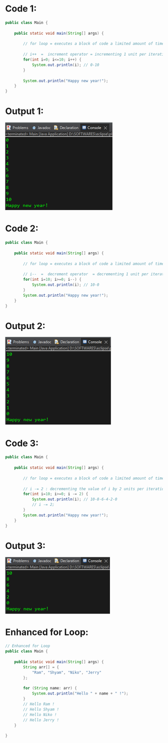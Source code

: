 # Code 1:

```java
public class Main {

	public static void main(String[] args) {
		
		// for loop = executes a block of code a limited amount of times
		
        // i++  =  increment operator = incrementing 1 unit per iteration. 
		for(int i=0; i<=10; i++) {
			System.out.println(i); // 0-10
		}
		
		System.out.println("Happy new year!");		
	}
}
```

# Output 1:

![](imgfiles/chap15/output-1.png)


# Code 2:

```java
public class Main {

	public static void main(String[] args) {
		
		// for loop = executes a block of code a limited amount of times
		
        // i--  =  decrement operator  = decrementing 1 unit per iteration. 
		for(int i=10; i>=0; i--) {
			System.out.println(i); // 10-0		
		}
		System.out.println("Happy new year!");
	}
}
```

# Output 2:

![](imgfiles/chap15/output-2.png)



# Code 3:

```java
public class Main {

	public static void main(String[] args) {
		
		// for loop = executes a block of code a limited amount of times
		
		// i -= 2 : decrementing the value of i by 2 units per iteration.
		for(int i=10; i>=0; i -= 2) {
			System.out.println(i); // 10-8-6-4-2-0	
            // i -= 2;	
		}
		System.out.println("Happy new year!");
	}
}
```

# Output 3:

![](imgfiles/chap15/output-3.png)



# Enhanced for Loop:

```java
// Enhanced for Loop
public class Main {

	public static void main(String[] args) {
		String arr[] = {
			"Ram", "Shyam", "Niko", "Jerry"
		};

		for (String name: arr) {
			System.out.println("Hello " + name + " !");
		}
		// Hello Ram !
		// Hello Shyam !
		// Hello Niko ! 
		// Hello Jerry !
	}

}
```

